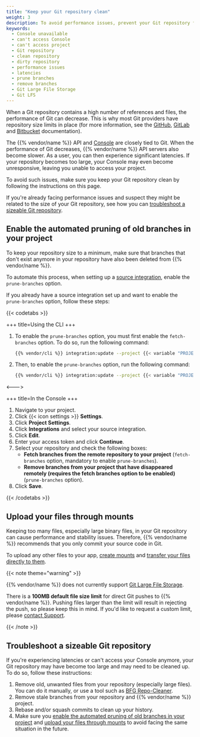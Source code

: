 ```yaml
---
title: "Keep your Git repository clean"
weight: 3
description: To avoid performance issues, prevent your Git repository from becoming too large.
keywords:
  - Console unavailable
  - can't access Console
  - can't access project
  - Git repository
  - clean repository
  - dirty repository
  - performance issues
  - latencies
  - prune branches
  - remove branches
  - Git Large File Storage
  - Git LFS
---
```


When a Git repository contains a high number of references and files, the performance of Git can decrease.
This is why most Git providers have repository size limits in place (for more information, see the [GitHub](https://docs.github.com/en/repositories/working-with-files/managing-large-files/about-large-files-on-github), [GitLab](https://docs.gitlab.com/ee/user/gitlab_com/index.html#account-and-limit-settings)
and [Bitbucket](https://support.atlassian.com/bitbucket-cloud/docs/reduce-repository-size/) documentation).

The {{% vendor/name %}} API and [Console](/administration/web/_index.md) are closely tied to Git.
When the performance of Git decreases, {{% vendor/name %}} API servers also become slower.
As a user, you can then experience significant latencies.
If your repository becomes too large, your Console may even become unresponsive,
leaving you unable to access your project.

To avoid such issues, make sure you keep your Git repository clean by following the instructions on this page.

If you're already facing performance issues and suspect they might be related to the size of your Git repository,
see how you can [troubleshoot a sizeable Git repository](#troubleshoot-a-sizeable-git-repository).

## Enable the automated pruning of old branches in your project

To keep your repository size to a minimum,
make sure that branches that don't exist anymore in your repository have also been deleted from {{% vendor/name %}}.

To automate this process, when setting up a [source integration](/integrations/_index.md),
enable the `prune-branches` option.

If you already have a source integration set up and want to enable the `prune-branches` option,
follow these steps:

{{< codetabs >}}

+++
title=Using the CLI
+++

1. To enable the `prune-branches` option, you must first enable the `fetch-branches` option.
   To do so, run the following command:

   ```bash
   {{% vendor/cli %}} integration:update --project {{< variable "PROJECT_ID" >}} {{< variable "SOURCE_INTEGRATION_ID" >}} --fetch-branches true
   ```

2. Then, to enable the `prune-branches` option, run the following command:

   ```bash
   {{% vendor/cli %}} integration:update --project {{< variable "PROJECT_ID" >}} {{< variable "SOURCE_INTEGRATION_ID" >}} --prune-branches true
   ```
<--->

+++
title=In the Console
+++

1. Navigate to your project.
2. Click {{< icon settings >}} **Settings**.
3. Click **Project Settings**.
4. Click **Integrations** and select your source integration.
5. Click **Edit**.
6. Enter your access token and click **Continue**.
7. Select your repository and check the following boxes:
   - **Fetch branches from the remote repository to your project** (`fetch-branches` option, mandatory to enable `prune-branches`).
   - **Remove branches from your project that have disappeared remotely (requires the fetch branches option to be enabled)** (`prune-branches` option).
8. Click **Save**.

{{< /codetabs >}}


## Upload your files through mounts

Keeping too many files, especially large binary files, in your Git repository can cause performance and stability issues.
Therefore, {{% vendor/name %}} recommends that you only commit your source code in Git.

To upload any other files to your app, [create mounts](/create-apps/app-reference/single-runtime-image.md#mounts)
and [transfer your files directly to them](/development/file-transfer.md#transfer-a-file-to-a-mount).

{{< note theme="warning" >}}

{{% vendor/name %}} does not currently support [Git Large File Storage](https://git-lfs.com/).

There is a **100MB default file size limit** for direct Git pushes to {{% vendor/name %}}. Pushing files larger than the limit will result in rejecting the push, so please keep this in mind. If you'd like to request a custom limit, please [contact Support](/learn/overview/get-support).

{{< /note >}}

## Troubleshoot a sizeable Git repository

If you're experiencing latencies or can't access your Console anymore,
your Git repository may have become too large and may need to be cleaned up.
To do so, follow these instructions:

1. Remove old, unwanted files from your repository (especially large files).
   You can do it manually, or use a tool such as [BFG Repo-Cleaner](https://rtyley.github.io/bfg-repo-cleaner/).
2. Remove stale branches from your repository and {{% vendor/name %}} project.
3. Rebase and/or squash commits to clean up your history.
4. Make sure you [enable the automated pruning of old branches in your project](#enable-the-automated-pruning-of-old-branches-in-your-project)
   and [upload your files through mounts](#upload-your-files-through-mounts) to avoid facing the same situation in the future.
